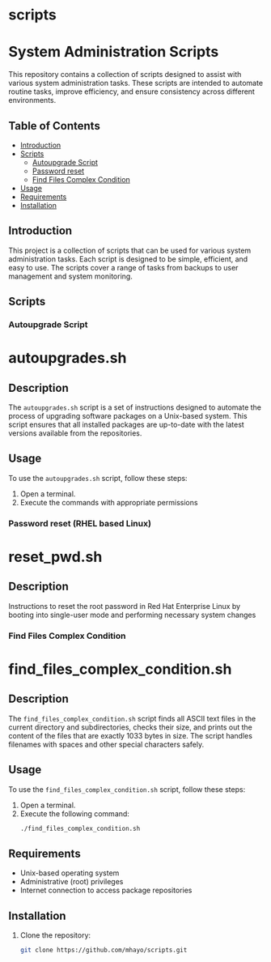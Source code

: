 # scripts
# System Administration Scripts

This repository contains a collection of scripts designed to assist with various system administration tasks. These scripts are intended to automate routine tasks, improve efficiency, and ensure consistency across different environments.

## Table of Contents

- [Introduction](#introduction)
- [Scripts](#scripts)
  - [Autoupgrade Script](#autoupradescript)
  - [Password reset](#password-reset)
  - [Find Files Complex Condition](#find-files-complex-condition)
- [Usage](#usage)
- [Requirements](#requirements)
- [Installation](#installation)

## Introduction

This project is a collection of scripts that can be used for various system administration tasks. Each script is designed to be simple, efficient, and easy to use. The scripts cover a range of tasks from backups to user management and system monitoring.

## Scripts

### Autoupgrade Script
# autoupgrades.sh

## Description
The `autoupgrades.sh` script is a set of instructions designed to automate the process of upgrading software packages on a Unix-based system. This script ensures that all installed packages are up-to-date with the latest versions available from the repositories. 
## Usage
To use the `autoupgrades.sh` script, follow these steps:
1. Open a terminal.
2. Execute the commands with appropriate permissions 

### Password reset (RHEL based Linux)
# reset_pwd.sh

## Description
Instructions to reset the root password in Red Hat Enterprise Linux by booting into single-user mode
and performing necessary system changes

### Find Files Complex Condition
# find_files_complex_condition.sh

## Description
The `find_files_complex_condition.sh` script finds all ASCII text files in the current directory and subdirectories, checks their size, and prints out the content of the files that are exactly 1033 bytes in size. The script handles filenames with spaces and other special characters safely.

## Usage
To use the `find_files_complex_condition.sh` script, follow these steps:
1. Open a terminal.
2. Execute the following command:
    ```sh
    ./find_files_complex_condition.sh
    ```

## Requirements

- Unix-based operating system
- Administrative (root) privileges
- Internet connection to access package repositories

## Installation

1. Clone the repository:
    ```sh
    git clone https://github.com/mhayo/scripts.git
    ```

